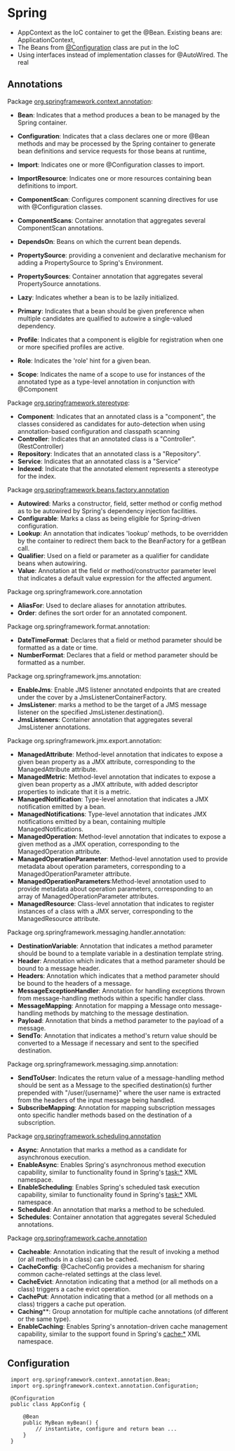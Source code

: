 # Spring
- AppContext as the IoC container to get the @Bean. Existing beans are: ApplicationContext, 
- The Beans from [@Configuration](https://docs.spring.io/spring-framework/docs/current/javadoc-api/org/springframework/context/annotation/Configuration.html) class are put in the IoC
- Using interfaces instead of implementation classes for @AutoWired. The real

## Annotations
Package [org.springframework.context.annotation](https://docs.spring.io/spring-framework/docs/current/javadoc-api/org/springframework/context/annotation/package-summary.html):
- **Bean**: Indicates that a method produces a bean to be managed by the Spring container.
- **Configuration**: Indicates that a class declares one or more @Bean methods and may be processed by the Spring container to generate bean definitions and service requests for those beans at runtime, 

- **Import**: Indicates one or more @Configuration classes to import.
- **ImportResource**: Indicates one or more resources containing bean definitions to import.
- **ComponentScan**: Configures component scanning directives for use with @Configuration classes.
- **ComponentScans**: Container annotation that aggregates several ComponentScan annotations.

- **DependsOn**: Beans on which the current bean depends.
- **PropertySource**:  providing a convenient and declarative mechanism for adding a PropertySource to Spring's Environment.
- **PropertySources**: Container annotation that aggregates several PropertySource annotations.

- **Lazy**: Indicates whether a bean is to be lazily initialized.
- **Primary**: Indicates that a bean should be given preference when multiple candidates are qualified to autowire a single-valued dependency.
- **Profile**: Indicates that a component is eligible for registration when one or more specified profiles are active.
- **Role**: Indicates the 'role' hint for a given bean.
- **Scope**: Indicates the name of a scope to use for instances of the annotated type as a type-level annotation in conjunction with @Component

Package [org.springframework.stereotype](https://docs.spring.io/spring-framework/docs/current/javadoc-api/org/springframework/stereotype/package-summary.html):
- **Component**: Indicates that an annotated class is a "component", the classes considered as candidates for auto-detection when using annotation-based configuration and classpath scanning
- **Controller**: Indicates that an annotated class is a "Controller". (RestController) 
- **Repository**: Indicates that an annotated class is a "Repository".
- **Service**: Indicates that an annotated class is a "Service"
- **Indexed**: Indicate that the annotated element represents a stereotype for the index.

Package [org.springframework.beans.factory.annotation](https://docs.spring.io/spring-framework/docs/current/javadoc-api/org/springframework/beans/factory/annotation/package-summary.html)
- **Autowired**:	Marks a constructor, field, setter method or config method as to be autowired by Spring's dependency injection facilities.
- **Configurable**: Marks a class as being eligible for Spring-driven configuration.
- **Lookup**: An annotation that indicates 'lookup' methods, to be overridden by the container to redirect them back to the BeanFactory for a getBean call.
- **Qualifier**: Used on a field or parameter as a qualifier for candidate beans when autowiring.
- **Value**: Annotation at the field or method/constructor parameter level that indicates a default value expression for the affected argument.

Package org.springframework.core.annotation
- **AliasFor**: Used to declare aliases for annotation attributes.
- **Order**:  defines the sort order for an annotated component.

Package org.springframework.format.annotation:
- **DateTimeFormat**: Declares that a field or method parameter should be formatted as a date or time.
- **NumberFormat**: Declares that a field or method parameter should be formatted as a number.

Package org.springframework.jms.annotation:
- **EnableJms**: Enable JMS listener annotated endpoints that are created under the cover by a JmsListenerContainerFactory.
- **JmsListener**: marks a method to be the target of a JMS message listener on the specified JmsListener.destination().
- **JmsListeners**: Container annotation that aggregates several JmsListener annotations.

Package org.springframework.jmx.export.annotation:
- **ManagedAttribute**: Method-level annotation that indicates to expose a given bean property as a JMX attribute, corresponding to the ManagedAttribute attribute.
- **ManagedMetric**: Method-level annotation that indicates to expose a given bean property as a JMX attribute, with added descriptor properties to indicate that it is a metric.
- **ManagedNotification**: Type-level annotation that indicates a JMX notification emitted by a bean.
- **ManagedNotifications**: Type-level annotation that indicates JMX notifications emitted by a bean, containing multiple ManagedNotifications.
- **ManagedOperation**: Method-level annotation that indicates to expose a given method as a JMX operation, corresponding to the ManagedOperation attribute.
- **ManagedOperationParameter**: Method-level annotation used to provide metadata about operation parameters, corresponding to a ManagedOperationParameter attribute.
- **ManagedOperationParameters**:Method-level annotation used to provide metadata about operation parameters, corresponding to an array of ManagedOperationParameter attributes.
- **ManagedResource**: Class-level annotation that indicates to register instances of a class with a JMX server, corresponding to the ManagedResource attribute.

Package org.springframework.messaging.handler.annotation:
- **DestinationVariable**: Annotation that indicates a method parameter should be bound to a template variable in a destination template string.
- **Header**: Annotation which indicates that a method parameter should be bound to a message header.
- **Headers**: Annotation which indicates that a method parameter should be bound to the headers of a message.
- **MessageExceptionHandler**: Annotation for handling exceptions thrown from message-handling methods within a specific handler class.
- **MessageMapping**: Annotation for mapping a Message onto message-handling methods by matching to the message destination.
- **Payload**: Annotation that binds a method parameter to the payload of a message.
- **SendTo**: Annotation that indicates a method's return value should be converted to a Message if necessary and sent to the specified destination.

Package org.springframework.messaging.simp.annotation:
- **SendToUser**: Indicates the return value of a message-handling method should be sent as a Message to the specified destination(s) further prepended with "/user/{username}" where the user name is extracted from the headers of the input message being handled.
- **SubscribeMapping**: Annotation for mapping subscription messages onto specific handler methods based on the destination of a subscription.


Package [org.springframework.scheduling.annotation](https://docs.spring.io/spring-framework/docs/current/javadoc-api/org/springframework/scheduling/annotation/package-summary.html)
- **Async**: Annotation that marks a method as a candidate for asynchronous execution.
- **EnableAsync**: Enables Spring's asynchronous method execution capability, similar to functionality found in Spring's <task:*> XML namespace.
- **EnableScheduling**: Enables Spring's scheduled task execution capability, similar to functionality found in Spring's <task:*> XML namespace.
- **Scheduled**: An annotation that marks a method to be scheduled.
- **Schedules**: Container annotation that aggregates several Scheduled annotations.

Package [org.springframework.cache.annotation](https://docs.spring.io/spring-framework/docs/current/javadoc-api/org/springframework/cache/annotation/package-summary.html)
- **Cacheable**: Annotation indicating that the result of invoking a method (or all methods in a class) can be cached.
- **CacheConfig**: @CacheConfig provides a mechanism for sharing common cache-related settings at the class level.
- **CacheEvict**: Annotation indicating that a method (or all methods on a class) triggers a cache evict operation.
- **CachePut**: Annotation indicating that a method (or all methods on a class) triggers a cache put operation.
- **Caching****: Group annotation for multiple cache annotations (of different or the same type).
- **EnableCaching**: Enables Spring's annotation-driven cache management capability, similar to the support found in Spring's <cache:*> XML namespace.


## Configuration
```
 import org.springframework.context.annotation.Bean;
 import org.springframework.context.annotation.Configuration;
  
 @Configuration
 public class AppConfig {

     @Bean
     public MyBean myBean() {
         // instantiate, configure and return bean ...
     }
 }
```

##
